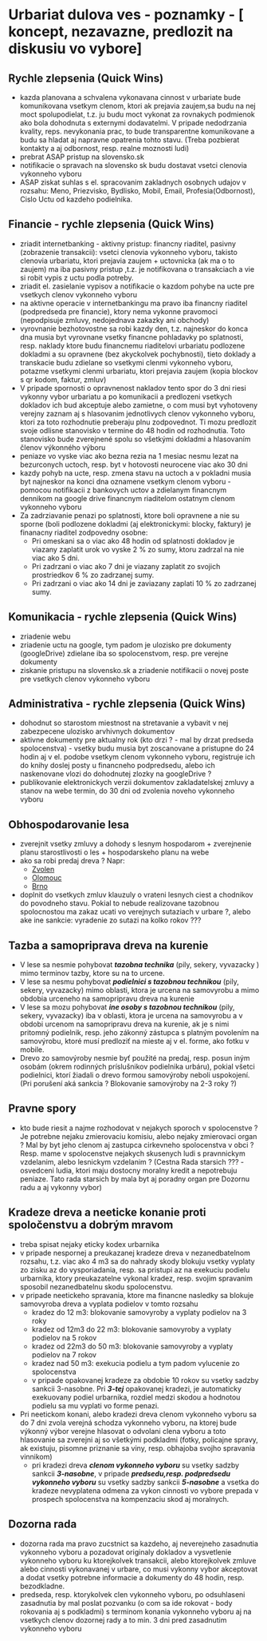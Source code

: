 # Urbariat dulova ves - poznamky - [ koncept, nezavazne, predlozit na diskusiu vo vybore]

## Rychle zlepsenia (Quick Wins)
 - kazda planovana a schvalena vykonavana cinnost v urbariate bude komunikovana vsetkym clenom, ktori ak prejavia zaujem,sa budu na nej moct spolupodielat, t.z. ju budu moct vykonat za rovnakych podmienok ako bola dohodnuta s externymi dodavatelmi. V pripade nedodrzania kvality, reps. nevykonania prac, to bude transparentne komunikovane a budu sa hladat aj napravne opatrenia tohto stavu. (Treba pozbierat kontakty a aj odbornost, resp. realne moznosti ludi)
 - prebrat ASAP pristup na slovensko.sk
 - notifikacie o spravach na slovensko sk budu dostavat vsetci clenovia vykonneho vyboru 
 - ASAP ziskat suhlas s el. spracovanim zakladnych osobnych udajov v rozsahu: Meno, Priezvisko, Bydlisko, Mobil, Email, Profesia(Odbornost), Cislo Uctu od kazdeho podielnika.


## Financie - rychle zlepsenia (Quick Wins)
 - zriadit internetbanking - aktivny pristup: financny riaditel, pasivny (zobrazenie transakcii): vsetci clenovia vykonneho vyboru, takisto clenovia urbariatu, ktori prejavia zaujem + uctovnicka (ak ma o to zaujem) ma iba pasivny pristup ,t.z. je notifikovana o transakciach a vie si robit vypis z uctu podla potreby.
 - zriadit el. zasielanie vypisov a notifikacie o kazdom pohybe na ucte pre vsetkych clenov vykonneho vyboru
 - na aktivne operacie v internetbankingu ma pravo iba financny riaditel (podpredseda pre financie), ktory nema vykonne pravomoci (nepodpisuje zmluvy, nedojednava zakazky ani obchody)
 - vyrovnanie bezhotovostne sa robi kazdy den, t.z. najneskor do konca dna musia byt vyrovnane vsetky financne pohladavky po splatnosti, resp. naklady ktore budu financnemu riaditelovi urbariatu podlozene dokladmi a su opravnene (bez akyckolvek pochybnosti), tieto doklady a transkacie budu zdielane so vsetkymi clenmi vykonneho vyboru, potazme vsetkymi clenmi urbariatu, ktori prejavia zaujem (kopia blockov s qr kodom, faktur, zmluv)
 - V pripade spornosti o opravnenost nakladov tento spor do 3 dni riesi vykonny vybor urbariatu a po komunikacii a predlozeni vsetkych dokladov ich bud akceptuje alebo zamietne, o com musi byt vyhotoveny verejny zaznam aj s hlasovanim jednotlivych clenov vykonneho vyboru, ktori za toto rozhodnutie preberaju plnu zodpovednot. Ti mozu predlozit svoje odlisne stanovisko v termine do 48 hodin od rozhodnutia. Toto stanovisko bude zverejnené spolu so všetkými dokladmi a hlasovaním členov výkonného výboru
 - peniaze vo vyske viac ako bezna rezia na 1 mesiac nesmu lezat na bezurconych uctoch, resp. byt v hotovosti neurocene viac ako 30 dni
 - kazdy pohyb na ucte, resp. zmena stavu na uctoch a v pokladni musia byt najneskor na konci dna oznamene vsetkym clenom vyboru - pomocou notifikacii z bankovych uctov a zdielanym financnym dennikom na google drive financnym riaditelom ostatnym clenom vykonneho vyboru
 - Za zadrziavanie penazi po splatnosti, ktore boli opravnene a nie su sporne (boli podlozene dokladmi (aj elektronickymi: blocky, faktury) je finanacny riaditel zodpovedny osobne:
    - Pri omeskani sa o viac ako 48 hodin od splatnosti dokladov je viazany zaplatit urok vo vyske 2 % zo sumy, ktoru zadrzal na nie viac ako 5 dni.
    - Pri zadrzani o viac ako 7 dni je viazany zaplatit zo svojich prostriedkov 6 % zo zadrzanej sumy.
    - Pri zadrzani o viac ako 14 dni je zaviazany zaplati 10 % zo zadrzanej sumy.


## Komunikacia  - rychle zlepsenia (Quick Wins)
- zriadenie webu
- zriadenie uctu na google, tym padom je ulozisko pre dokumenty (googleDrive) zdielane iba so spolocenstvom, resp. pre verejne dokumenty
- ziskanie pristupu na slovensko.sk a zriadenie notifikacii o novej poste pre vsetkych clenov vykonneho vyboru


## Administrativa - rychle zlepsenia (Quick Wins)
- dohodnut so starostom miestnost na stretavanie a vybavit v nej zabezpecene ulozisko arvhivnych dokumentov
- aktivne dokumenty pre aktualny rok  (kto drzi ? - mal by drzat predseda spolocenstva) - vsetky budu musia byt zoscanovane a pristupne do 24 hodin aj v el. podobe vsetkym clenom vykonneho vyboru, registruje ich do knihy doslej posty u financneho podpredsedu, alebo ich naskenovane vlozi do dohodnutej zlozky na googleDrive ?
- publikovanie elektronickych verzii dokumentov zakladatelskej zmluvy a stanov na webe termin, do 30 dni od zvolenia noveho vykonneho vyboru


## Obhospodarovanie lesa
 - zverejnit vsetky zmluvy a dohody s lesnym hospodarom + zverejnenie planu starostlivosti o les + hospodarskeho planu na webe
 -  ako sa robi predaj dreva ?
   Napr:
     - [Zvolen](https://www.lesmedium.sk/aktualne/lesny-podnik-mesta-zvolen-predava-prvykrat-na-drevo-na-drazbe-s-vyuzitim-skenera-ponukaju-200-kubikov-gulatiny)
     - [Olomouc](https://www.silvarium.cz/zpravy-z-oboru-lesnictvi-a-drevarstvi/ctvrta-aukce-arcibiskupskych-lesu-vyprodala-temer-1-300-m3-cenneho-drivi-ado-cz)
     - [Brno](https://www.ceskatelevize.cz/porady/10122427178-udalosti-v-regionech-brno/323281381990329/cast/971009/)
 -  doplnit do vsetkych zmluv klauzuly o vrateni lesnych ciest a chodnikov do povodneho stavu. Pokial to nebude realizovane tazobnou spolocnostou ma zakaz ucati vo verejnych sutaziach v urbare ?, alebo ake ine sankcie: vyradenie zo sutazi na kolko rokov ???
 


## Tazba a samopriprava dreva na kurenie
 -  V lese sa nesmie pohybovat ***tazobna technika*** (pily, sekery, vyvazacky )  mimo terminov tazby, ktore su na to urcene. 
 -  V lese sa nesmu pohybovat ***podielnici s tazobnou technikou*** (pily, sekery, vyvazacky) mimo oblasti, ktora je urcena na samovyrobu a mimo obdobia urceneho na samopripravu dreva na kurenie
 -  V lese sa mozu pohybovat ***ine osoby s tazobnou technikou*** (pily, sekery, vyvazacky) iba v oblasti, ktora je urcena na samovyrobu a v obdobi urcenom na samopripravu dreva na kurenie, ak je s nimi pritomný podielnik, resp. jeho zákonný zástupca s platným povolením na samovýrobu, ktoré musí predloziť na mieste aj v el. forme, ako fotku v mobile. 
-  Drevo zo samovýroby nesmie byť použité na predaj, resp. posun iným osobám (okrem rodinných príslušnikov podielnika urbáru), pokial všetci podielnici, ktorí žiadali o drevo formou samovýroby neboli uspokojení. (Pri porušení aká sankcia ? Blokovanie samovýroby na 2-3 roky ?)

## Pravne spory

- kto bude riesit a najme rozhodovat v nejakych sporoch v spolocenstve ? Je potrebne nejaku zmierovaciu komisiu, alebo nejaky zmierovaci organ ? Mal by byt jeho clenom aj zastupca cirkevneho spolocenstva v obci ? Resp. mame v spolocenstve nejakych skusenych ludi s pravnnickym vzdelanim, alebo lesnickym vzdelanim ? (Cestna Rada starsich ??? - osvedceni ludia, ktori maju dostocny moralny kredit a nepotrebuju peniaze. Tato rada starsich by mala byt aj poradny organ pre Dozornu radu a aj vykonny vybor)

## Kradeze dreva a neeticke konanie proti spoločenstvu a dobrým mravom
 - treba spisat nejaky eticky kodex urbarnika
 - v pripade nespornej a preukazanej kradeze dreva v nezanedbatelnom rozsahu, t.z. viac ako 4 m3 sa do nahrady skody blokuju vsetky vyplaty zo zisku az do vysporiadania, resp. sa pristupi az na exekuciu podielu urbarnika, ktory preukazatelne vykonal kradez, resp. svojim spravanim sposobil nezanedbatelnu skodu spolocenstvu.
 - v pripade neetickeho spravania, ktore ma financne nasledky sa blokuje samovyroba dreva a vyplata podielov v tomto rozsahu
   -  kradez do 12 m3: blokovanie samovyroby a vyplaty podielov na 3 roky
   -  kradez od 12m3  do 22 m3: blokovanie samovyroby a vyplaty podielov na 5 rokov
   -  kradez od 22m3  do 50 m3: blokovanie samovyroby a vyplaty podielov na 7 rokov
   -  kradez nad 50 m3: exekucia podielu a tym padom vylucenie zo spolocenstva
   -  v pripade opakovanej kradeze za obdobie 10 rokov su vsetky sadzby sankcii 3-nasobne. Pri ***3-tej*** opakovanej kradezi, je automaticky exekuovany podiel urbarnika, rozdiel medzi skodou a hodnotou podielu sa mu vyplati vo forme penazi. 
 - Pri neetickom konani, alebo kradezi dreva clenom vykonneho vyboru sa do 7 dni zvola verejná schodza vykonneho vyboru, na ktorej bude výkonný výbor verejne hlasovat o odvolani clena vyboru a toto hlasovanie sa zverejni aj so všetkými podkladmi (fotky, policajne spravy, ak existuju, pisomne priznanie sa viny, resp. obhajoba svojho spravania vinnikom)
     - pri kradezi dreva ***clenom vykonneho vyboru*** su vsetky sadzby sankcii ***3-nasobne***, v pripade ***predsedu,resp. podpredsedu vykonneho vyboru*** su vsetky sadzby sankcii ***5-nasobne*** a vsetka do kradeze nevyplatena odmena za vykon cinnosti vo vybore prepada v prospech spolocenstva na kompenzaciu skod aj moralnych.


## Dozorna rada

- dozorna rada ma pravo zucstnict sa kazdeho, aj neverejneho zasadnutia vykonneho vyboru a pozadovat originaly dokladov a vysvetlenie vykonneho vyboru ku ktorejkolvek transakcii, alebo ktorejkolvek zmluve alebo cinnosti vykonavanej v urbare, co musi vykonny vybor akceptovat a dodat vsetky potrebne informacie a dokumenty do 48 hodin, resp. bezodkladne.
- predseda, resp. ktorykolvek clen vykonneho vyboru, po odsuhlaseni zasadnutia by mal poslat pozvanku (o com sa ide rokovat - body rokovania aj s podkladmi) s terminom konania vykonneho vyboru aj na vsetkych clenov dozornej rady a to min. 3 dni pred zasadnutim vykonneho vyboru
